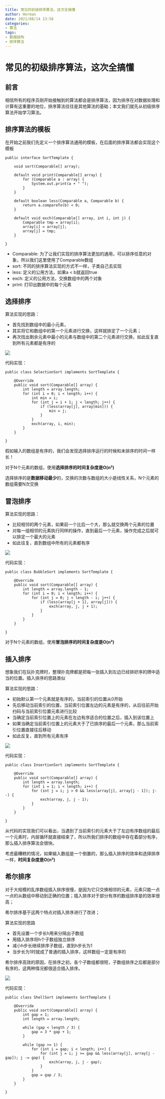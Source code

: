```yaml
---
title: 常见的初级排序算法，这次全搞懂
author: Herman
date: 2021/08/14 13:58
categories:
- 算法
tags:
- 数据结构
- 排序算法
---
```


# 常见的初级排序算法，这次全搞懂

## 前言
相信所有的程序员刚开始接触到的算法都会是排序算法，因为排序在对数据处理和计算有这重要的地位，排序算法往往是其他算法的基础；本文我们就先从初级排序算法开始学习算法。

## 排序算法的模板
在开始之前我们先定义一个排序算法通用的模板，在后面的排序算法都会实现这个模板

```
public interface SortTemplate {

    void sort(Comparable[] array);

    default void print(Comparable[] array) {
        for (Comparable a : array) {
            System.out.print(a + " ");
        }
    }

    default boolean less(Comparable a, Comparable b) {
        return a.compareTo(b) < 0;
    }

    default void exch(Comparable[] array, int i, int j) {
        Comparable tmp = array[i];
        array[i] = array[j];
        array[j] = tmp;
    }
    
}
```
- Comparable: 为了让我们实现的排序算法更加的通用，可以排序任意的对象，所以我们这里使用了Comparable数组
- sort: 不同的排序算法实现的方式不一样，子类自己去实现
- less: 定义的公用方法，如果a < b就返回true
- exch: 定义的公用方法，交换数组中的两个对象
- print: 打印出数据中的每个元素

## 选择排序
算法实现的思路：
- 首先找到数组中的最小元素，
- 其实将它和数组中的第一个元素进行交换，这样就排定了一个元素；
- 再次找出剩余元素中最小的元素与数组中的第二个元素进行交换，如此反复直到所有元素都是有序的

![](https://p3-juejin.byteimg.com/tos-cn-i-k3u1fbpfcp/2c60ef644be94287ae5962ab78bf16d9~tplv-k3u1fbpfcp-zoom-1.image)

代码实现：

```
public class SelectionSort implements SortTemplate {

    @Override
    public void sort(Comparable[] array) {
        int length = array.length;
        for (int i = 0; i < length; i++) {
            int min = i;
            for (int j = i + 1; j < length; j++) {
                if (less(array[j], array[min])) {
                    min = j;
                }
            }
            exch(array, i, min);
        }
    }

}
```

假如输入的数组是有序的，我们会发现选择排序运行的时候和未排序的时间一样长！

对于N个元素的数组，使用**选择排序的时间复杂度是O(n²)**

选择排序的是**数据移动最少**的，交换的次数与数组的大小是线性关系，N个元素的数组需要N次交换

## 冒泡排序
算法实现的思路：
- 比较相邻的两个元素，如果前一个比后一个大，那么就交换两个元素的位置
- 对每一组相邻的元素执行同样的操作，直到最后一个元素，操作完成之后就可以排定一个最大的元素
- 如此往复，直到数组中所有的元素都有序

![](https://p3-juejin.byteimg.com/tos-cn-i-k3u1fbpfcp/baea01e2fb3648dc9e0fe419e0c9078d~tplv-k3u1fbpfcp-zoom-1.image)

代码实现：

```
public class BubbleSort implements SortTemplate {

    @Override
    public void sort(Comparable[] array) {
        int length = array.length - 1;
        for (int i = 0; i < length; i++) {
            for (int j = 0; j < length - i; j++) {
                if (less(array[j + 1], array[j])) {
                    exch(array, j, j + 1);
                }
            }
        }
    }

}

```
对于N个元素的数组，使用**冒泡排序的时间复杂度是O(n²)**


## 插入排序
想象我们在玩扑克牌时，整理扑克牌都是把每一张插入到左边已经排好序的牌中适当的位置。插入排序的思路类似

算法实现的思路：
- 初始默认第一个元素就是有序的，当前索引的位置从0开始
- 先后移动当前索引的位置，当前索引位置左边的元素是有序的，从后往前开始扫码与当前索引位置元素进行比较
- 当确定当前索引位置上的元素在左边有序适合的位置之后，插入到该位置上
- 如果当确定当前索引位置上的元素大于了已排序的最后一个元素，那么当前索引位置直接往后移动
- 如此反复，直到所有元素有序

![](https://p3-juejin.byteimg.com/tos-cn-i-k3u1fbpfcp/613c54d5f1c440bcab8be545854a80cd~tplv-k3u1fbpfcp-zoom-1.image)

代码实现：

```
public class InsertionSort implements SortTemplate {

    @Override
    public void sort(Comparable[] array) {
        int length = array.length;
        for (int i = 1; i < length; i++) {
            for (int j = i; j > 0 && less(array[j], array[j - 1]); j--) {
                exch(array, j, j - 1);
            }
        }
    }

}
```

从代码的实现我们可以看出，当遇到了当前索引的元素大于了左边有序数组的最后一个元素时，内层循环就直接结束了，所以所我们排序的数组中存在着部分有序，那么插入排序算法会很快。

考虑最糟糕的情况，如果输入数组是一个倒置的，那么插入排序的效率和选择排序一样，**时间复杂度是O(n²)**


## 希尔排序
对于大规模的乱序数组插入排序很慢，是因为它只交换相邻的元素，元素只能一点一点的从数组中移动到正确的位置；插入排序对于部分有序的数组排序是的效率很高；

希尔排序基于这两个特点对插入排序进行了改进；

算法实现的思路
- 首先设置一个步长h用来分隔出子数组
- 用插入排序将h个子数组独立排序
- 减小h步长继续排序子数组，直到h步长为1
- 当步长为1时就成了普通的插入排序，这样数组一定是有序的

希尔排序高效的原因，在排序之初，各个子数组都很短，子数组排序之后都是部分有序的，这两种情况都很适合插入排序。

![](https://p3-juejin.byteimg.com/tos-cn-i-k3u1fbpfcp/78d44f72740048d0864e8e0758a5003a~tplv-k3u1fbpfcp-zoom-1.image)

代码实现：

```
public class ShellSort implements SortTemplate {

    @Override
    public void sort(Comparable[] array) {
        int gap = 1;
        int length = array.length;

        while (gap < length / 3) {
            gap = 3 * gap + 1;
        }

        while (gap >= 1) {
            for (int i = gap; i < length; i++) {
                for (int j = i; j >= gap && less(array[j], array[j - gap]); j -= gap) {
                    exch(array, j, j - gap);
                }
            }
            gap = gap / 3;
        }
    }

}
```

